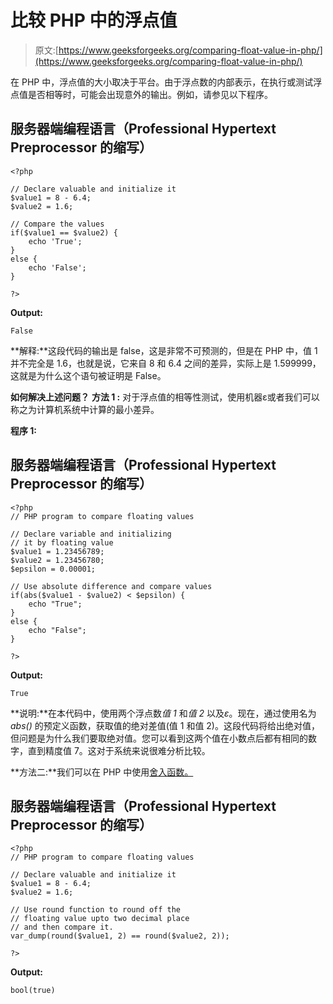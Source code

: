 # 比较 PHP 中的浮点值

> 原文:[https://www.geeksforgeeks.org/comparing-float-value-in-php/](https://www.geeksforgeeks.org/comparing-float-value-in-php/)

在 PHP 中，浮点值的大小取决于平台。由于浮点数的内部表示，在执行或测试浮点值是否相等时，可能会出现意外的输出。例如，请参见以下程序。

## 服务器端编程语言（Professional Hypertext Preprocessor 的缩写）

```
<?php

// Declare valuable and initialize it
$value1 = 8 - 6.4;
$value2 = 1.6;

// Compare the values
if($value1 == $value2) {
    echo 'True';
}
else {
    echo 'False';
}

?>
```

**Output:** 

```
False
```

**解释:**这段代码的输出是 false，这是非常不可预测的，但是在 PHP 中，值 1 并不完全是 1.6，也就是说，它来自 8 和 6.4 之间的差异，实际上是 1.599999，这就是为什么这个语句被证明是 False。

**如何解决上述问题？**
**方法 1 :** 对于浮点值的相等性测试，使用机器ε或者我们可以称之为计算机系统中计算的最小差异。

**程序 1:**

## 服务器端编程语言（Professional Hypertext Preprocessor 的缩写）

```
<?php
// PHP program to compare floating values

// Declare variable and initializing
// it by floating value
$value1 = 1.23456789;
$value2 = 1.23456780;
$epsilon = 0.00001;

// Use absolute difference and compare values
if(abs($value1 - $value2) < $epsilon) {
    echo "True";
}
else {
    echo "False";
}

?>
```

**Output:** 

```
True
```

**说明:**在本代码中，使用两个浮点数*值 1* 和*值 2* 以及*ε*。现在，通过使用名为 *abs()* 的预定义函数，获取值的绝对差值(值 1 和值 2)。这段代码将给出绝对值，但问题是为什么我们要取绝对值。您可以看到这两个值在小数点后都有相同的数字，直到精度值 7。这对于系统来说很难分析比较。

**方法二:**我们可以在 PHP 中使用[舍入函数。](https://www.geeksforgeeks.org/php-round-function/)

## 服务器端编程语言（Professional Hypertext Preprocessor 的缩写）

```
<?php
// PHP program to compare floating values

// Declare valuable and initialize it
$value1 = 8 - 6.4;
$value2 = 1.6;

// Use round function to round off the
// floating value upto two decimal place
// and then compare it.
var_dump(round($value1, 2) == round($value2, 2));

?>
```

**Output:** 

```
bool(true)
```
